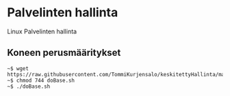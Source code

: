 # Palvelinten hallinta
Linux Palvelinten hallinta

## Koneen perusmääritykset

	~$ wget https://raw.githubusercontent.com/TommiKurjensalo/keskitettyHallinta/master/doBase.sh
	~$ chmod 744 doBase.sh
	~$ ./doBase.sh
